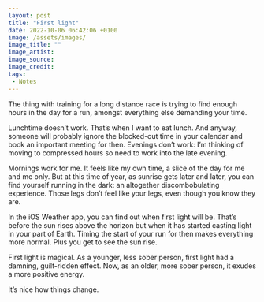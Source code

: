 ```yaml
---
layout: post
title: "First light"
date: 2022-10-06 06:42:06 +0100
image: /assets/images/
image_title: ""
image_artist:
image_source:
image_credit:
tags:
 - Notes
---
```


The thing with training for a long distance race is trying to find enough hours in the day for a run, amongst everything else demanding your time.

Lunchtime doesn’t work. That’s when I want to eat lunch. And anyway, someone will probably ignore the blocked-out time in your calendar and book an important meeting for then. Evenings don’t work: I’m thinking of moving to compressed hours so need to work into the late evening.

Mornings work for me. It feels like my own time, a slice of the day for me and me only. But at this time of year, as sunrise gets later and later, you can find yourself running in the dark: an altogether discombobulating experience. Those legs don’t feel like your legs, even though you know they are.

In the iOS Weather app, you can find out when first light will be. That’s before the sun rises above the horizon but when it has started casting light in your part of Earth. Timing the start of your run for then makes everything more normal. Plus you get to see the sun rise.

First light is magical. As a younger, less sober person, first light had a damning, guilt-ridden effect. Now, as an older, more sober person, it exudes a more positive energy.

It’s nice how things change.
